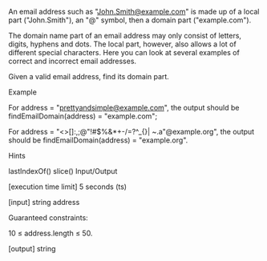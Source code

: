 An email address such as "John.Smith@example.com" is made up of a local part ("John.Smith"), an "@" symbol, then a domain part ("example.com").

The domain name part of an email address may only consist of letters, digits, hyphens and dots. The local part, however, also allows a lot of different special characters. Here you can look at several examples of correct and incorrect email addresses.

Given a valid email address, find its domain part.

Example

For address = "prettyandsimple@example.com", the output should be findEmailDomain(address) = "example.com";

For address = "<>[]:,;@"!#$%&\*+-/=?^\_{}| ~.a"@example.org", the output should be findEmailDomain(address) = "example.org".

Hints

lastIndexOf()
slice()
Input/Output

[execution time limit] 5 seconds (ts)

[input] string address

Guaranteed constraints:

10 ≤ address.length ≤ 50.

[output] string
